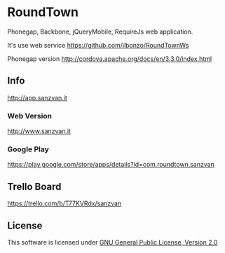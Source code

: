 RoundTown
=========

Phonegap, Backbone, jQueryMobile, RequireJs web application.

It's use web service https://github.com/ilbonzo/RoundTownWs

Phonegap version
http://cordova.apache.org/docs/en/3.3.0/index.html

Info
--------------------

http://app.sanzvan.it

### Web Version
http://www.sanzvan.it


### Google Play
https://play.google.com/store/apps/details?id=com.roundtown.sanzvan

Trello Board
------------

https://trello.com/b/T77KVRdx/sanzvan


License
------------
This software is licensed under [GNU General Public License, Version 2.0](http://www.gnu.org/licenses/gpl-2.0.html)
